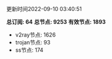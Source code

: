 更新时间2022-09-10 03:40:51

**总订阅: 64**
**总节点: 9253**
**有效节点: 1893**
- v2ray节点: 1626
- trojan节点: 93
- ss节点: 174
